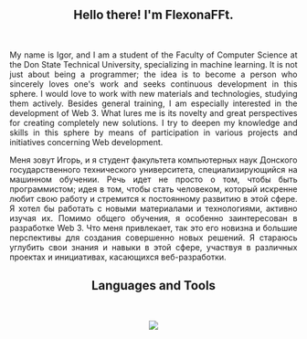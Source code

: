 <h2 align="center">
    Hello there! I'm <strong>FlexonaFFt</strong>.
</h2>
&nbsp;

<p align="justify">
    My name is Igor, and I am a student of the Faculty of Computer Science at the Don State Technical University, specializing in machine learning. It is not just about being a programmer; the idea is to become a person who sincerely loves one's work and seeks continuous development in this sphere.
    I would love to work with new materials and technologies, studying them actively. Besides general training, I am especially interested in the development of Web 3. What lures me is its novelty and great perspectives for creating completely new solutions. I try to deepen my knowledge and skills in this sphere by means of participation in various projects and initiatives concerning Web development.
</p>

<p align="justify">
    Меня зовут Игорь, и я студент факультета компьютерных наук Донского государственного технического университета, специализирующийся на машинном обучении. Речь идет не просто о том, чтобы быть программистом; идея в том, чтобы стать человеком, который искренне любит свою работу и стремится к постоянному развитию в этой сфере.
    Я хотел бы работать с новыми материалами и технологиями, активно изучая их. Помимо общего обучения, я особенно заинтересован в разработке Web 3. Что меня привлекает, так это его новизна и большие перспективы для создания совершенно новых решений. Я стараюсь углубить свои знания и навыки в этой сфере, участвуя в различных проектах и инициативах, касающихся веб-разработки.
</p>

<h2 align="center">
    Languages and Tools
</h2>
&nbsp;

<p align="center">
    <a href="" title="My Skills">
        <img src="https://skillicons.dev/icons?i=python,ts,js,nodejs,react,nextjs,go,django,vercel,postgres,docker,git,github,gitlab,vscode,neovim,vim,notion,bash,html,css&perline=7" width="" />
    </a>
</p>
